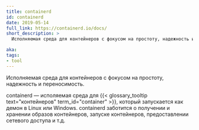 ```yaml
---
title: containerd
id: containerd
date: 2019-05-14
full_link: https://containerd.io/docs/
short_description: >
  Исполняемая среда для контейнеров с фокусом на простоту, надежность и переносимость

aka:
tags:
- tool
---
```

 Исполняемая среда для контейнеров с фокусом на простоту, надежность и переносимость.

<!--more-->

containerd — исполяемая среда для {{< glossary_tooltip text="контейнеров" term_id="container" >}}, который запускается как демон в Linux или Windows. containerd заботится о получении и хранении образов контейнеров, запуске контейнеров, предоставлении сетевого доступа и т.д.
